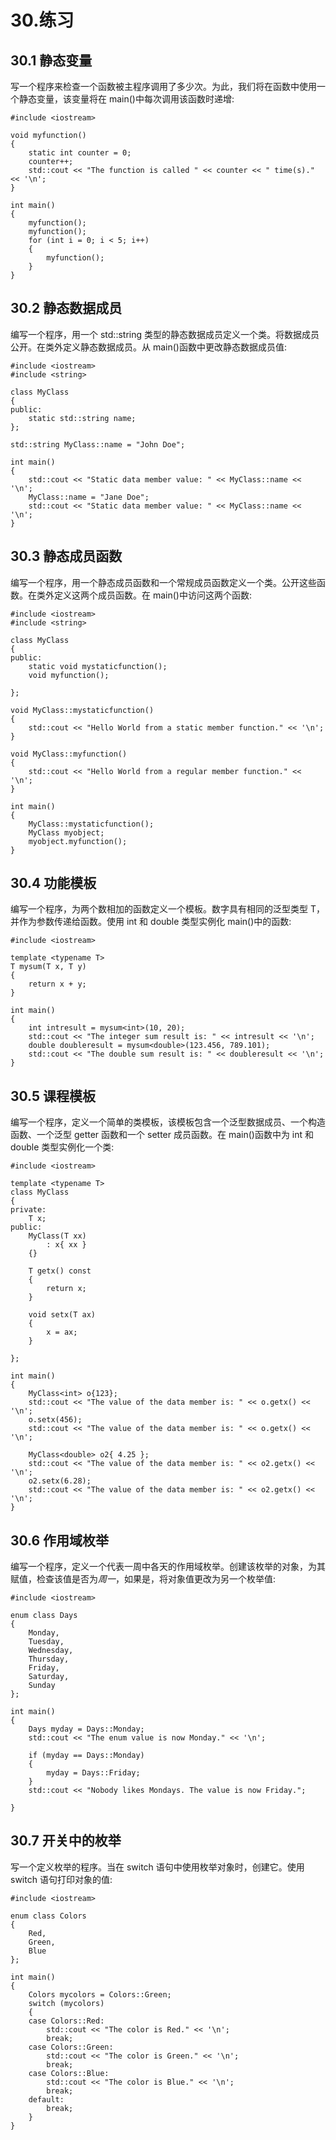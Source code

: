 # 30.练习

## 30.1 静态变量

写一个程序来检查一个函数被主程序调用了多少次。为此，我们将在函数中使用一个静态变量，该变量将在 main()中每次调用该函数时递增:

```
#include <iostream>

void myfunction()
{
    static int counter = 0;
    counter++;
    std::cout << "The function is called " << counter << " time(s)." << '\n';
}

int main()
{
    myfunction();
    myfunction();
    for (int i = 0; i < 5; i++)
    {
        myfunction();
    }
}

```

## 30.2 静态数据成员

编写一个程序，用一个 std::string 类型的静态数据成员定义一个类。将数据成员公开。在类外定义静态数据成员。从 main()函数中更改静态数据成员值:

```
#include <iostream>
#include <string>

class MyClass
{
public:
    static std::string name;
};

std::string MyClass::name = "John Doe";

int main()
{
    std::cout << "Static data member value: " << MyClass::name << '\n';
    MyClass::name = "Jane Doe";
    std::cout << "Static data member value: " << MyClass::name << '\n';
}

```

## 30.3 静态成员函数

编写一个程序，用一个静态成员函数和一个常规成员函数定义一个类。公开这些函数。在类外定义这两个成员函数。在 main()中访问这两个函数:

```
#include <iostream>
#include <string>

class MyClass
{
public:
    static void mystaticfunction();
    void myfunction();

};

void MyClass::mystaticfunction()
{
    std::cout << "Hello World from a static member function." << '\n';
}

void MyClass::myfunction()
{
    std::cout << "Hello World from a regular member function." << '\n';
}

int main()
{
    MyClass::mystaticfunction();
    MyClass myobject;
    myobject.myfunction();
}

```

## 30.4 功能模板

编写一个程序，为两个数相加的函数定义一个模板。数字具有相同的泛型类型 T，并作为参数传递给函数。使用 int 和 double 类型实例化 main()中的函数:

```
#include <iostream>

template <typename T>
T mysum(T x, T y)
{
    return x + y;
}

int main()
{
    int intresult = mysum<int>(10, 20);
    std::cout << "The integer sum result is: " << intresult << '\n';
    double doubleresult = mysum<double>(123.456, 789.101);
    std::cout << "The double sum result is: " << doubleresult << '\n';
}

```

## 30.5 课程模板

编写一个程序，定义一个简单的类模板，该模板包含一个泛型数据成员、一个构造函数、一个泛型 getter 函数和一个 setter 成员函数。在 main()函数中为 int 和 double 类型实例化一个类:

```
#include <iostream>

template <typename T>
class MyClass
{
private:
    T x;
public:
    MyClass(T xx)
        : x{ xx }
    {}

    T getx() const
    {
        return x;
    }

    void setx(T ax)
    {
        x = ax;
    }

};

int main()
{
    MyClass<int> o{123};
    std::cout << "The value of the data member is: " << o.getx() << '\n';
    o.setx(456);
    std::cout << "The value of the data member is: " << o.getx() << '\n';

    MyClass<double> o2{ 4.25 };
    std::cout << "The value of the data member is: " << o2.getx() << '\n';
    o2.setx(6.28);
    std::cout << "The value of the data member is: " << o2.getx() << '\n';
}

```

## 30.6 作用域枚举

编写一个程序，定义一个代表一周中各天的作用域枚举。创建该枚举的对象，为其赋值，检查该值是否为*周一*，如果是，将对象值更改为另一个枚举值:

```
#include <iostream>

enum class Days
{
    Monday,
    Tuesday,
    Wednesday,
    Thursday,
    Friday,
    Saturday,
    Sunday
};

int main()
{
    Days myday = Days::Monday;
    std::cout << "The enum value is now Monday." << '\n';

    if (myday == Days::Monday)
    {
        myday = Days::Friday;
    }
    std::cout << "Nobody likes Mondays. The value is now Friday.";

}

```

## 30.7 开关中的枚举

写一个定义枚举的程序。当在 switch 语句中使用枚举对象时，创建它。使用 switch 语句打印对象的值:

```
#include <iostream>

enum class Colors
{
    Red,
    Green,
    Blue
};

int main()
{
    Colors mycolors = Colors::Green;
    switch (mycolors)
    {
    case Colors::Red:
        std::cout << "The color is Red." << '\n';
        break;
    case Colors::Green:
        std::cout << "The color is Green." << '\n';
        break;
    case Colors::Blue:
        std::cout << "The color is Blue." << '\n';
        break;
    default:
        break;
    }
}

```